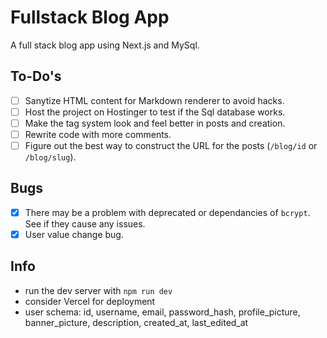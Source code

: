 # Fullstack Blog App

A full stack blog app using Next.js and MySql.

## To-Do's

- [ ] Sanytize HTML content for Markdown renderer to avoid hacks.
- [ ] Host the project on Hostinger to test if the Sql database works.
- [ ] Make the tag system look and feel better in posts and creation.
- [ ] Rewrite code with more comments.
- [ ] Figure out the best way to construct the URL for the posts (`/blog/id` or `/blog/slug`).

## Bugs

- [x] There may be a problem with deprecated or dependancies of `bcrypt`. See if they cause any issues.
- [x] User value change bug.

## Info

- run the dev server with `npm run dev`
- consider Vercel for deployment
- user schema: id, username, email, password_hash, profile_picture, banner_picture, description, created_at, last_edited_at